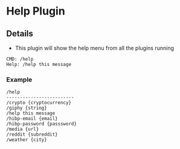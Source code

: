 # Help Plugin


## Details

* This plugin will show the help menu from all the plugins running

```
CMD: /help
Help: /help this message
```

### Example

```
/help
-------------------------
/crypto {cryptocurrency}
/giphy {string}
/help this message
/hibp-email {email}
/hibp-password {passsword}
/media {url}
/reddit {subreddit}
/weather {city}
```
